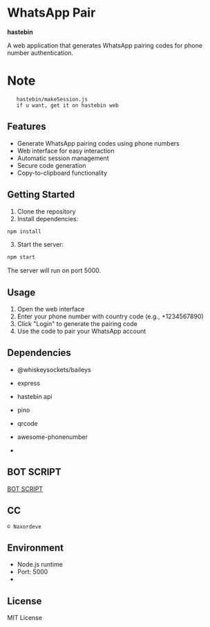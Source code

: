 # WhatsApp Pair

**hastebin**

A web application that generates WhatsApp pairing codes for phone number authentication.

# Note
```You can also change token in
   hastebin/makeSession.js
   if u want, get it on hastebin web
```

## Features

- Generate WhatsApp pairing codes using phone numbers
- Web interface for easy interaction
- Automatic session management
- Secure code generation
- Copy-to-clipboard functionality

## Getting Started

1. Clone the repository
2. Install dependencies:
```bash
npm install
```
3. Start the server:
```bash
npm start
```
The server will run on port 5000.

## Usage

1. Open the web interface
2. Enter your phone number with country code (e.g., +1234567890)
3. Click "Login" to generate the pairing code
4. Use the code to pair your WhatsApp account

## Dependencies

- @whiskeysockets/baileys
- express
- hastebin api
- pino
- qrcode
- awesome-phonenumber

- 
## BOT SCRIPT
[BOT SCRIPT](https://github.com/naxordeve/whatsapp-bot)

## CC
```© Naxordeve```

## Environment

- Node.js runtime
- Port: 5000
- 
## License

MIT License

